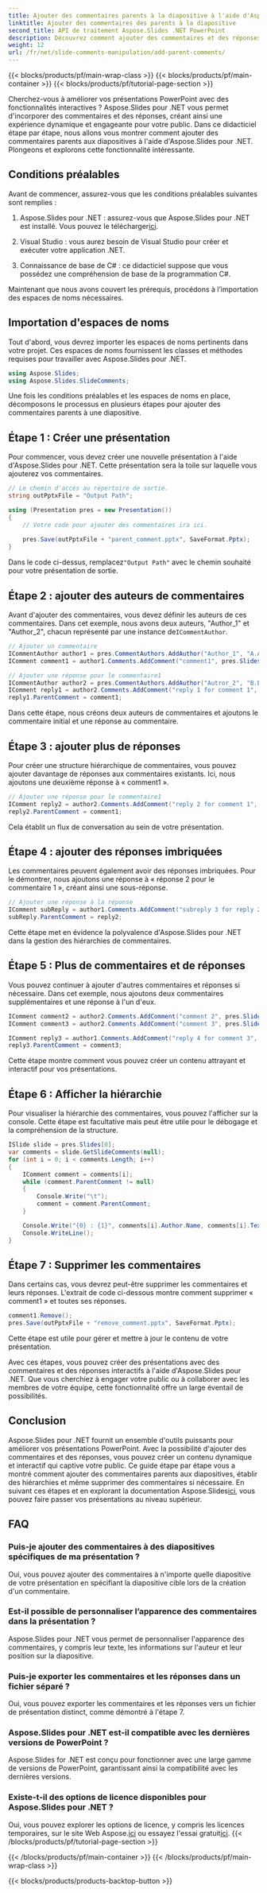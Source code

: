 ```yaml
---
title: Ajouter des commentaires parents à la diapositive à l'aide d'Aspose.Slides
linktitle: Ajouter des commentaires des parents à la diapositive
second_title: API de traitement Aspose.Slides .NET PowerPoint
description: Découvrez comment ajouter des commentaires et des réponses interactifs à vos présentations PowerPoint à l'aide d'Aspose.Slides pour .NET. Améliorez l’engagement et la collaboration.
weight: 12
url: /fr/net/slide-comments-manipulation/add-parent-comments/
---
```


{{< blocks/products/pf/main-wrap-class >}}
{{< blocks/products/pf/main-container >}}
{{< blocks/products/pf/tutorial-page-section >}}


Cherchez-vous à améliorer vos présentations PowerPoint avec des fonctionnalités interactives ? Aspose.Slides pour .NET vous permet d'incorporer des commentaires et des réponses, créant ainsi une expérience dynamique et engageante pour votre public. Dans ce didacticiel étape par étape, nous allons vous montrer comment ajouter des commentaires parents aux diapositives à l'aide d'Aspose.Slides pour .NET. Plongeons et explorons cette fonctionnalité intéressante.

## Conditions préalables

Avant de commencer, assurez-vous que les conditions préalables suivantes sont remplies :

1.  Aspose.Slides pour .NET : assurez-vous que Aspose.Slides pour .NET est installé. Vous pouvez le télécharger[ici](https://releases.aspose.com/slides/net/).

2. Visual Studio : vous aurez besoin de Visual Studio pour créer et exécuter votre application .NET.

3. Connaissance de base de C# : ce didacticiel suppose que vous possédez une compréhension de base de la programmation C#.

Maintenant que nous avons couvert les prérequis, procédons à l’importation des espaces de noms nécessaires.

## Importation d'espaces de noms

Tout d'abord, vous devrez importer les espaces de noms pertinents dans votre projet. Ces espaces de noms fournissent les classes et méthodes requises pour travailler avec Aspose.Slides pour .NET.

```csharp
using Aspose.Slides;
using Aspose.Slides.SlideComments;
```

Une fois les conditions préalables et les espaces de noms en place, décomposons le processus en plusieurs étapes pour ajouter des commentaires parents à une diapositive.

## Étape 1 : Créer une présentation

Pour commencer, vous devez créer une nouvelle présentation à l'aide d'Aspose.Slides pour .NET. Cette présentation sera la toile sur laquelle vous ajouterez vos commentaires.

```csharp
// Le chemin d'accès au répertoire de sortie.
string outPptxFile = "Output Path";

using (Presentation pres = new Presentation())
{
    // Votre code pour ajouter des commentaires ira ici.
    
    pres.Save(outPptxFile + "parent_comment.pptx", SaveFormat.Pptx);
}
```

 Dans le code ci-dessus, remplacez`"Output Path"` avec le chemin souhaité pour votre présentation de sortie.

## Étape 2 : ajouter des auteurs de commentaires

Avant d'ajouter des commentaires, vous devez définir les auteurs de ces commentaires. Dans cet exemple, nous avons deux auteurs, "Author_1" et "Author_2", chacun représenté par une instance de`ICommentAuthor`.

```csharp
// Ajouter un commentaire
ICommentAuthor author1 = pres.CommentAuthors.AddAuthor("Author_1", "A.A.");
IComment comment1 = author1.Comments.AddComment("comment1", pres.Slides[0], new PointF(10, 10), DateTime.Now);

// Ajouter une réponse pour le commentaire1
ICommentAuthor author2 = pres.CommentAuthors.AddAuthor("Autror_2", "B.B.");
IComment reply1 = author2.Comments.AddComment("reply 1 for comment 1", pres.Slides[0], new PointF(10, 10), DateTime.Now);
reply1.ParentComment = comment1;
```

Dans cette étape, nous créons deux auteurs de commentaires et ajoutons le commentaire initial et une réponse au commentaire.

## Étape 3 : ajouter plus de réponses

Pour créer une structure hiérarchique de commentaires, vous pouvez ajouter davantage de réponses aux commentaires existants. Ici, nous ajoutons une deuxième réponse à « comment1 ».

```csharp
// Ajouter une réponse pour le commentaire1
IComment reply2 = author2.Comments.AddComment("reply 2 for comment 1", pres.Slides[0], new PointF(10, 10), DateTime.Now);
reply2.ParentComment = comment1;
```

Cela établit un flux de conversation au sein de votre présentation.

## Étape 4 : ajouter des réponses imbriquées

Les commentaires peuvent également avoir des réponses imbriquées. Pour le démontrer, nous ajoutons une réponse à « réponse 2 pour le commentaire 1 », créant ainsi une sous-réponse.

```csharp
// Ajouter une réponse à la réponse
IComment subReply = author1.Comments.AddComment("subreply 3 for reply 2", pres.Slides[0], new PointF(10, 10), DateTime.Now);
subReply.ParentComment = reply2;
```

Cette étape met en évidence la polyvalence d'Aspose.Slides pour .NET dans la gestion des hiérarchies de commentaires.

## Étape 5 : Plus de commentaires et de réponses

Vous pouvez continuer à ajouter d'autres commentaires et réponses si nécessaire. Dans cet exemple, nous ajoutons deux commentaires supplémentaires et une réponse à l'un d'eux.

```csharp
IComment comment2 = author2.Comments.AddComment("comment 2", pres.Slides[0], new PointF(10, 10), DateTime.Now);
IComment comment3 = author2.Comments.AddComment("comment 3", pres.Slides[0], new PointF(10, 10), DateTime.Now);

IComment reply3 = author1.Comments.AddComment("reply 4 for comment 3", pres.Slides[0], new PointF(10, 10), DateTime.Now);
reply3.ParentComment = comment3;
```

Cette étape montre comment vous pouvez créer un contenu attrayant et interactif pour vos présentations.

## Étape 6 : Afficher la hiérarchie

Pour visualiser la hiérarchie des commentaires, vous pouvez l'afficher sur la console. Cette étape est facultative mais peut être utile pour le débogage et la compréhension de la structure.

```csharp
ISlide slide = pres.Slides[0];
var comments = slide.GetSlideComments(null);
for (int i = 0; i < comments.Length; i++)
{
    IComment comment = comments[i];
    while (comment.ParentComment != null)
    {
        Console.Write("\t");
        comment = comment.ParentComment;
    }

    Console.Write("{0} : {1}", comments[i].Author.Name, comments[i].Text);
    Console.WriteLine();
}
```

## Étape 7 : Supprimer les commentaires

Dans certains cas, vous devrez peut-être supprimer les commentaires et leurs réponses. L'extrait de code ci-dessous montre comment supprimer « comment1 » et toutes ses réponses.

```csharp
comment1.Remove();
pres.Save(outPptxFile + "remove_comment.pptx", SaveFormat.Pptx);
```

Cette étape est utile pour gérer et mettre à jour le contenu de votre présentation.

Avec ces étapes, vous pouvez créer des présentations avec des commentaires et des réponses interactifs à l'aide d'Aspose.Slides pour .NET. Que vous cherchiez à engager votre public ou à collaborer avec les membres de votre équipe, cette fonctionnalité offre un large éventail de possibilités.

## Conclusion

Aspose.Slides pour .NET fournit un ensemble d'outils puissants pour améliorer vos présentations PowerPoint. Avec la possibilité d'ajouter des commentaires et des réponses, vous pouvez créer un contenu dynamique et interactif qui captive votre public. Ce guide étape par étape vous a montré comment ajouter des commentaires parents aux diapositives, établir des hiérarchies et même supprimer des commentaires si nécessaire. En suivant ces étapes et en explorant la documentation Aspose.Slides[ici](https://reference.aspose.com/slides/net/), vous pouvez faire passer vos présentations au niveau supérieur.

## FAQ

### Puis-je ajouter des commentaires à des diapositives spécifiques de ma présentation ?
Oui, vous pouvez ajouter des commentaires à n'importe quelle diapositive de votre présentation en spécifiant la diapositive cible lors de la création d'un commentaire.

### Est-il possible de personnaliser l’apparence des commentaires dans la présentation ?
Aspose.Slides pour .NET vous permet de personnaliser l'apparence des commentaires, y compris leur texte, les informations sur l'auteur et leur position sur la diapositive.

### Puis-je exporter les commentaires et les réponses dans un fichier séparé ?
Oui, vous pouvez exporter les commentaires et les réponses vers un fichier de présentation distinct, comme démontré à l'étape 7.

### Aspose.Slides pour .NET est-il compatible avec les dernières versions de PowerPoint ?
Aspose.Slides for .NET est conçu pour fonctionner avec une large gamme de versions de PowerPoint, garantissant ainsi la compatibilité avec les dernières versions.

### Existe-t-il des options de licence disponibles pour Aspose.Slides pour .NET ?
 Oui, vous pouvez explorer les options de licence, y compris les licences temporaires, sur le site Web Aspose.[ici](https://purchase.aspose.com/buy) ou essayez l'essai gratuit[ici](https://releases.aspose.com/temporary-license/).
{{< /blocks/products/pf/tutorial-page-section >}}

{{< /blocks/products/pf/main-container >}}
{{< /blocks/products/pf/main-wrap-class >}}

{{< blocks/products/products-backtop-button >}}
